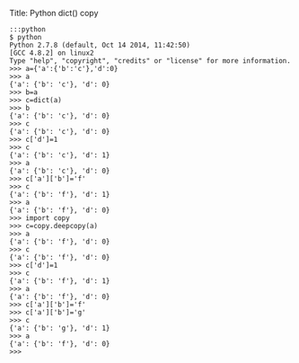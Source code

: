 Title: Python dict() copy

    :::python
    $ python
    Python 2.7.8 (default, Oct 14 2014, 11:42:50) 
    [GCC 4.8.2] on linux2
    Type "help", "copyright", "credits" or "license" for more information.
    >>> a={'a':{'b':'c'},'d':0}
    >>> a
    {'a': {'b': 'c'}, 'd': 0}
    >>> b=a
    >>> c=dict(a)
    >>> b
    {'a': {'b': 'c'}, 'd': 0}
    >>> c
    {'a': {'b': 'c'}, 'd': 0}
    >>> c['d']=1
    >>> c
    {'a': {'b': 'c'}, 'd': 1}
    >>> a
    {'a': {'b': 'c'}, 'd': 0}
    >>> c['a']['b']='f'
    >>> c
    {'a': {'b': 'f'}, 'd': 1}
    >>> a
    {'a': {'b': 'f'}, 'd': 0}
    >>> import copy
    >>> c=copy.deepcopy(a)
    >>> a
    {'a': {'b': 'f'}, 'd': 0}
    >>> c
    {'a': {'b': 'f'}, 'd': 0}
    >>> c['d']=1
    >>> c
    {'a': {'b': 'f'}, 'd': 1}
    >>> a
    {'a': {'b': 'f'}, 'd': 0}
    >>> c['a']['b']='f'
    >>> c['a']['b']='g'
    >>> c
    {'a': {'b': 'g'}, 'd': 1}
    >>> a
    {'a': {'b': 'f'}, 'd': 0}
    >>> 

